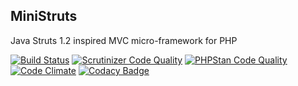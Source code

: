 ## MiniStruts
Java Struts 1.2 inspired MVC micro-framework for PHP

[![Build Status](https://scrutinizer-ci.com/g/rosasurfer/ministruts/badges/build.png?b=master)](https://scrutinizer-ci.com/g/rosasurfer/ministruts/build-status/master)
[![Scrutinizer Code Quality](https://scrutinizer-ci.com/g/rosasurfer/ministruts/badges/quality-score.png?b=master)](https://scrutinizer-ci.com/g/rosasurfer/ministruts/?branch=master)
[![PHPStan Code Quality](https://img.shields.io/badge/PHPStan-level_4-green.svg?style=flat)](https://github.com/phpstan/phpstan)
[![Code Climate](https://codeclimate.com/github/rosasurfer/ministruts/badges/gpa.svg)](https://codeclimate.com/github/rosasurfer/ministruts)
[![Codacy Badge](https://api.codacy.com/project/badge/Grade/89ae4863ef60444ab2054db45a217268)](https://www.codacy.com/app/rosasurfer/ministruts)
